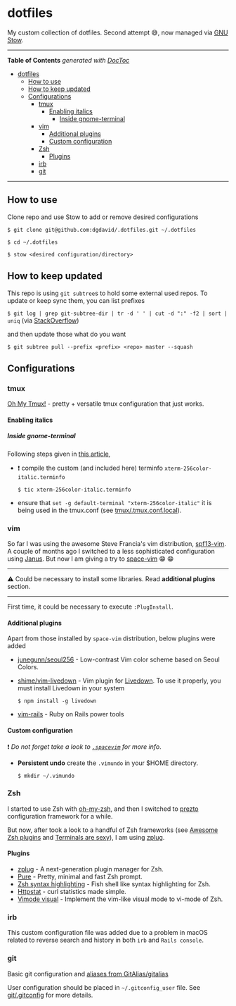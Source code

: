 # dotfiles

My custom collection of dotfiles. Second attempt :sweat_smile:, now managed via
[GNU Stow](https://www.gnu.org/software/stow/).

---

<!-- START doctoc generated TOC please keep comment here to allow auto update -->
<!-- DON'T EDIT THIS SECTION, INSTEAD RE-RUN doctoc TO UPDATE -->
**Table of Contents**  *generated with [DocToc](https://github.com/thlorenz/doctoc)*

- [dotfiles](#dotfiles)
  - [How to use](#how-to-use)
  - [How to keep updated](#how-to-keep-updated)
  - [Configurations](#configurations)
    - [tmux](#tmux)
      - [Enabling italics](#enabling-italics)
        - [Inside gnome-terminal](#inside-gnome-terminal)
    - [vim](#vim)
      - [Additional plugins](#additional-plugins)
      - [Custom configuration](#custom-configuration)
    - [Zsh](#zsh)
      - [Plugins](#plugins)
    - [irb](#irb)
    - [git](#git)

<!-- END doctoc generated TOC please keep comment here to allow auto update -->

---

## How to use

Clone repo and use Stow to add or remove desired configurations

`$ git clone git@github.com:dgdavid/.dotfiles.git ~/.dotfiles`

`$ cd ~/.dotfiles`

`$ stow <desired configuration/directory>`

## How to keep updated

This repo is using `git subtree`s to hold some external used repos. To update
or keep sync them, you can list prefixes

`$ git log | grep git-subtree-dir | tr -d ' ' | cut -d ":" -f2 | sort | uniq` (via [StackOverflow](https://stackoverflow.com/a/18339297))

and then update those what do you want

`$ git subtree pull --prefix <prefix> <repo> master --squash`

## Configurations

### tmux

[Oh My Tmux!](https://github.com/gpakosz/.tmux) - pretty + versatile tmux configuration that just works.

#### Enabling italics

##### Inside gnome-terminal

Following steps given in [this
article](http://www.nerdyweekly.com/posts/enable-italic-text-vim-tmux-gnome-terminal/),


* :exclamation: compile the custom  (and included here) terminfo `xterm-256color-italic.terminfo`

  `$ tic xterm-256color-italic.terminfo`

* ensure that `set -g default-terminal "xterm-256color-italic"` it is being
  used in the tmux.conf (see [tmux/.tmux.conf.local](.tmux.conf.local)).

### vim

So far I was using the awesome Steve Francia's vim distribution,
[spf13-vim](http://vim.spf13.com/). A couple of months ago I switched to a less
sophisticated configuration using [Janus](https://github.com/carlhuda/janus). But now I am giving a try to
[space-vim](https://github.com/liuchengxu/space-vim) :grin: :grin:

---

:warning: Could be necessary to install some libraries. Read **additional plugins** section.

---

First time, it could be necessary to execute `:PlugInstall`.

#### Additional plugins

Apart from those installed by `space-vim` distribution, below plugins were added

* [junegunn/seoul256](https://github.com/junegunn/seoul256.vim) - Low-contrast
  Vim color scheme based on Seoul Colors.
* [shime/vim-livedown](https://github.com/shime/vim-livedown) - Vim plugin for
  [Livedown](https://github.com/shime/livedown). To use it properly, you must
  install Livedown in your system

  `$ npm install -g livedown`

* [vim-rails](https://github.com/tpope/vim-rails) - Ruby on Rails power tools

#### Custom configuration

:exclamation: *Do not forget take a look to [`.spacevim`](vim/.spacevim) for more info*.

  * **Persistent undo** create the `.vimundo` in your $HOME directory.

    `$ mkdir ~/.vimundo`

### Zsh

I started to use Zsh with
[oh-my-zsh](https://github.com/robbyrussell/oh-my-zsh), and then I switched to
[prezto](https://github.com/sorin-ionescu/prezto) configuration framework for a
while.

But now, after took a look to a handful of Zsh frameworks (see [Awesome
Zsh plugins](https://github.com/unixorn/awesome-zsh-plugins#frameworks) and
[Terminals are sexy](https://terminalsare.sexy/#shells)), I am using [zplug](https://github.com/zplug/zplug).

#### Plugins

* [zplug](https://github.com/zplug/zplug) - A next-generation plugin manager
  for Zsh.
* [Pure](https://github.com/sindresorhus/pure) - Pretty, minimal and fast Zsh
  prompt.
* [Zsh syntax
  highlighting](https://github.com/zsh-users/zsh-syntax-highlighting) - Fish
  shell like syntax highlighting for Zsh.
* [Httpstat](https://github.com/b4b4r07/httpstat) - curl statistics made
  simple.
* [Vimode visual](https://github.com/b4b4r07/zsh-vimode-visual) - Implement the
  vim-like visual mode to vi-mode of Zsh.

### irb

This custom configuration file was added due to a problem in macOS related to
reverse search and history in both `irb` and `Rails console`.

### git

Basic git configuration and [aliases from GitAlias/gitalias](https://github.com/GitAlias/gitalias)

User configuration should be placed in `~/.gitconfig_user` file. See
[git/.gitconfig](git/.gitconfig) for more details.
